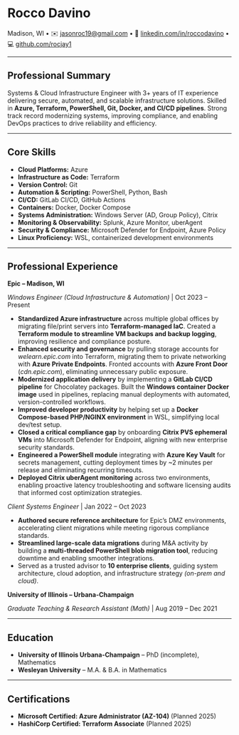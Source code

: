 # Rocco Davino

Madison, WI • ✉️ [jasonroc19@gmail.com](mailto:jasonroc19@gmail.com) • 🔗 [linkedin.com/in/roccodavino](https://www.linkedin.com/in/roccodavino) • 💻 [github.com/rocjay1](https://github.com/rocjay1)

---

## Professional Summary

Systems & Cloud Infrastructure Engineer with 3+ years of IT experience delivering secure, automated, and scalable infrastructure solutions. Skilled in **Azure, Terraform, PowerShell, Git, Docker, and CI/CD pipelines**. Strong track record modernizing systems, improving compliance, and enabling DevOps practices to drive reliability and efficiency.

---

## Core Skills

- **Cloud Platforms:** Azure  
- **Infrastructure as Code:** Terraform  
- **Version Control:** Git  
- **Automation & Scripting:** PowerShell, Python, Bash  
- **CI/CD:** GitLab CI/CD, GitHub Actions  
- **Containers:** Docker, Docker Compose  
- **Systems Administration:** Windows Server (AD, Group Policy), Citrix  
- **Monitoring & Observability:** Splunk, Azure Monitor, uberAgent  
- **Security & Compliance:** Microsoft Defender for Endpoint, Azure Policy  
- **Linux Proficiency:** WSL, containerized development environments  

---

## Professional Experience

**Epic – Madison, WI**

*Windows Engineer (Cloud Infrastructure & Automation)* | Oct 2023 – Present

- **Standardized Azure infrastructure** across multiple global offices by migrating file/print servers into **Terraform-managed IaC**. Created a **Terraform module to streamline VM backups and backup logging**, improving resilience and compliance posture.  
- **Enhanced security and governance** by pulling storage accounts for *welearn.epic.com* into Terraform, migrating them to private networking with **Azure Private Endpoints**. Fronted accounts with **Azure Front Door** (*cdn.epic.com*), eliminating unnecessary public exposure.  
- **Modernized application delivery** by implementing a **GitLab CI/CD pipeline** for Chocolatey packages. Built the **Windows container Docker image** used in pipelines, replacing manual deployments with automated, version-controlled workflows.  
- **Improved developer productivity** by helping set up a **Docker Compose-based PHP/NGINX environment** in WSL, simplifying local dev/test setup.  
- **Closed a critical compliance gap** by onboarding **Citrix PVS ephemeral VMs** into Microsoft Defender for Endpoint, aligning with new enterprise security standards.  
- **Engineered a PowerShell module** integrating with **Azure Key Vault** for secrets management, cutting deployment times by ~2 minutes per release and eliminating recurring timeouts.  
- **Deployed Citrix uberAgent monitoring** across two environments, enabling proactive latency troubleshooting and software licensing audits that informed cost optimization strategies.  

*Client Systems Engineer* | Jan 2022 – Oct 2023

- **Authored secure reference architecture** for Epic’s DMZ environments, accelerating client migrations while meeting rigorous compliance standards.  
- **Streamlined large-scale data migrations** during M&A activity by building a **multi-threaded PowerShell blob migration tool**, reducing downtime and enabling smoother integrations.  
- Served as a trusted advisor to **10 enterprise clients**, guiding system architecture, cloud adoption, and infrastructure strategy *(on-prem and cloud)*.  

**University of Illinois – Urbana-Champaign**

*Graduate Teaching & Research Assistant (Math)* | Aug 2019 – Dec 2021

---

## Education

- **University of Illinois Urbana-Champaign** – PhD (incomplete), Mathematics  
- **Wesleyan University** – M.A. & B.A. in Mathematics  

---

## Certifications

- **Microsoft Certified: Azure Administrator (AZ-104)** (Planned 2025)  
- **HashiCorp Certified: Terraform Associate** (Planned 2025)
